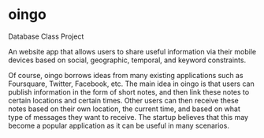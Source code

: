 # oingo
Database Class Project

An website app that allows users to share useful information via their mobile devices based on social, geographic, temporal, and keyword constraints. 

Of course, oingo borrows ideas from many existing applications such as Foursquare, Twitter, Facebook, etc. The main idea in oingo is that users can publish information in the form of short notes, and then link these notes to certain locations and certain times. Other users can then receive these notes based on their own location, the current time, and based on what type of messages they want to receive. The startup believes that this may become a popular application as it can be useful in many scenarios.
